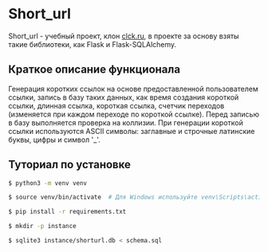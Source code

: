 # Short_url

Short_url - учебный проект, клон [clck.ru](http://clck.ru),
в проекте за основу взяты такие библиотеки, как Flask и Flask-SQLAlchemy.

## Краткое описание функционала

Генерация коротких ссылок на основе предоставленной пользователем ссылки,
запись в базу таких данных, как время создания короткой ссылки, длинная ссылка,
короткая ссылка, счетчик переходов (изменяется при каждом переходе по короткой ссылке).
Перед записью в базу выполняется проверка на коллизии.
При генерации короткой ссылки используются ASCII символы: заглавные и строчные
латинские буквы, цифры и символ '_'.

## Туториал по установке

```bash
$ python3 -m venv venv

$ source venv/bin/activate  # Для Windows используйте venv\Scripts\activate

$ pip install -r requirements.txt

$ mkdir -p instance

$ sqlite3 instance/shorturl.db < schema.sql

```